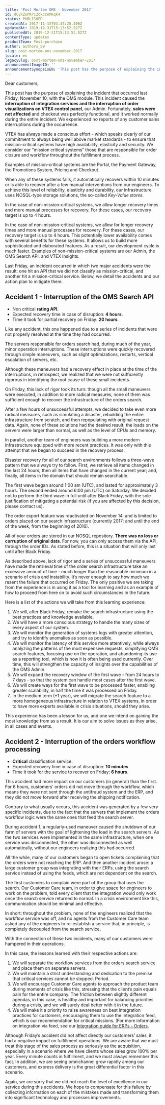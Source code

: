 ```yaml
---
title: 'Post Mortem OMS - November 2017'
id: dCyxZuPKPC2ckccoMKqk4
status: PUBLISHED
createdAt: 2017-11-15T03:34:25.106Z
updatedAt: 2019-12-31T15:13:52.527Z
publishedAt: 2019-12-31T15:13:52.527Z
contentType: updates
productTeam: Post-purchase
author: authors_59
slug: post-mortem-oms-november-2017
locale: en
legacySlug: post-mortem-oms-november-2017
announcementImageID: ''
announcementSynopsisEN: 'This post has the purpose of explaining the incident that occurred last Friday'
---
```


Dear customers,

This post has the purpose of explaining the incident that occurred last Friday, November 10, with the OMS module. This incident caused the **interruption of integration services and the interruption of order visualizations on VTEX control panel**, our Admin. Fortunately, **sales were not affected** and checkout was perfectly functional, and it worked normally during the entire incident. We experienced no reports of any customer sales interruptions during the occurrence.

VTEX has always made a conscious effort - which speaks clearly of our commitment to always being well above market standards - to ensure that mission-critical systems have high availability, elasticity and security. We consider our “mission critical systems” those that are responsible for order closure and workflow throughout the fulfillment process.

Examples of mission-critical systems are the Portal, the Payment Gateway, the Promotions System, Pricing and Checkout.

When any of these systems fails, it automatically recovers within 10 minutes or is able to recover after a few manual interventions from our engineers. To achieve this level of reliability, elasticity and durability, our infrastructure uses NOSQL-type storage solutions, the so-called *Key-Value stores*.

In the case of non-mission-critical systems, we allow longer recovery times and more manual processes for recovery. For these cases, our recovery target is up to 4 hours.

In the case of non-mission-critical systems, we allow for longer recovery times and more manual processes for recovery. For these cases, our recovery target is up to 4 hours.
This potentially lower availability comes with several benefits for these systems. It allows us to build more sophisticated and elaborated features. As a result,  our development cycle is much faster. Examples of non-mission-critical systems are our Admin, the OMS Search API, and VTEX Insights.

Last Friday, an incident occurred in which two major accidents were the result: one hit an API that we did not classify as mission-critical, and another hit a mission-critical service.
Below, we detail the accidents and our action plan to mitigate them.


## Accident 1 - Interruption of the OMS Search API

- Non critical __rating API__.
- Expected recovery time in case of disruption: __4 hours__.
- Time it took for partial recovery on Friday: __20 hours__.

Like any accident, this one happened due to a series of incidents that were not properly resolved at the time they had occurred.

The servers responsible for orders search had, during much of the year, minor operation interruptions. These interruptions were quickly recovered through simple maneuvers, such as slight optimizations, restarts, vertical escalation of servers, etc.

Although these maneuvers had a recovery effect in place at the time of the interruptions, in retrospect, we realized that we were not sufficiently rigorous in identifying the root cause of these small incidents.

On Friday, this lack of rigor took its turn: though all the small maneuvers were executed, in addition to more radical measures, none of them was sufficient enough to recover the infrastructure of the orders search.

After a few hours of unsuccessful attempts, we decided to take even more radical measures, such as simulating a disaster, rebuilding the entire infrastructure from scratch, and then repopulating with original request data. Again, none of these solutions had the desired result; the loads on the servers were larger than normal, as well as the level of CPUs and memory.

In parallel, another team of engineers was building a more modern infrastructure equipped with more recent practices. It was only with this attempt that we began to succeed in the recovery process.

Disaster recovery for all of our search environments follows a three-wave pattern that we always try to follow. First, we retrieve all items changed in the last 24 hours; then all items that have changed in the current year; and, finally, all items in the domain that should remain searchable.

The first wave began around 1:00 am (UTC), and lasted for approximately 3 hours. The second ended around 6:00 pm (UTC) on Saturday. We decided not to perform the third wave in full until after Black Friday, with the sole justification of mitigating a potential risk (if you are affected by this decision, please contact us).

The order export feature was reactivated on November 14, and is limited to orders placed on our search infrastructure (currently 2017; and until the end of the week, from the beginning of 2016).

All of your orders are stored in our NOSQL repository. __There was no loss or corruption of original data__. For now, you can only access them via the API, through the order IDs. As stated before, this is a situation that will only last until after Black Friday.

As described above, lack of rigor and a series of unsuccessful maneuvers have made the retrieval time of the order search infrastructure take an excessive amount of time - much longer than the reasonable minimum in a scenario of crisis and instability. It’s never enough to say how much we resent the failure that occurred on Friday. The only positive we are taking from the experience is in using it as a tool for learning and as an example of how to proceed from here on to avoid such circumstances in the future.

Here is a list of the actions we will take from this learning experience:

1. We will, after Black Friday, remake the search infrastructure using the best practices and knowledge available.
2. We will have a more conscious strategy to handle the many sizes of every aspect of our system.
3. We will monitor the generation of systems logs with greater attention, and try to identify anomalies as soon as possible.
4. We will monitor the latency of this service more attentively, while always analyzing the patterns of the most expensive requests, simplifying OMS search features, focusing use on the operation, and abandoning its use as a reporting tool, which is how it is often being used currently. Over time, this will strengthen the capacity of insights over the capabilities of the OMS Admin.
5. We will expand the recovery window of the first wave - from 24 hours to 7 days - so that the system can handle most cases after the first wave.
6. We will create ways for the first wave to be processed faster, enabling greater scalability, in half the time it was processed on Friday.
7. In the medium term (+1 year), we will migrate the search feature to a more homogeneous infrastructure in relation to VTEX systems, in order to have more experts available in crisis situations, should they arise.

This experience has been a lesson for us, and one we intend on gaining the most knowledge from as a result. It is our aim to solve issues as they arise, in all cases and events.

## Accident 2 - Interruption of the orders workflow processing

- __Critical__ classification service.
- Expected recovery time in case of disruption: __10 minutes__.
- Time it took for the service to recover on Friday: __6 hours__.

This accident had more impact on our customers (in general) than the first. For 6 hours, customers’ orders did not move through the workflow, which means they were not sent through the antifraud system and the ERP, and they did not move forward after receiving the shipping notification.

Contrary to what usually occurs, this accident was generated by a few very specific incidents, due to the fact that the servers that implement the orders workflow logic were the same ones that feed the search server.

During accident 1, a regularly-used maneuver caused the shutdown of our farm of servers with the goal of lightening the load in the search servers. As the two services were implemented in the same infrastructure, when one service was disconnected, the other was disconnected as well automatically, without our engineers realizing this had occurred.

All the while, many of our customers began to open tickets complaining that the orders were not reaching the ERP. And then another incident arose: a large customer group was integrating with their ERPs, using the search service instead of using the feeds, which are not dependent on the search.

The first customers to complain were part of the group that uses the search. Our Customer Care team, in order to give space for engineers to work on the problem, told every client that the integration would only work once the search service returned to normal. In a crisis environment like this, communication should be minimal and effective.

In short: throughout the problem, none of the engineers realized that the workflow service was off, and no agents from the Customer Care team asked any of the engineers to re-establish a service that, in principle, is completely decoupled from the search service.

With the connection of these two incidents, many of our customers were hampered in their operations.

In this case, the lessons learned with their respective actions are:
1. We will separate the workflow services from the orders search service and place them on separate servers.
2. We will maintain a strict understanding and dedication to the premise that critical services cannot be stopped. Period.
3. We will encourage Customer Care agents to approach the product team during moments of crisis like this, stressing that the client’s pain equals pain for the entire company. The friction between slightly different agendas, in this case, is healthy and important for balancing priorities during a crisis, and we will surely deal better with it in the future.
4. We will make it a priority to raise awareness on best integration practices for customers, encouraging them to use the integration feed, which is our recommendation for critical missions. (For more information on integration via feed, see our [Integration guide for ERPs - Orders](/en/tutorial/integration-guide-for-erps-orders).

Although Friday’s accident did not affect directly our customers’ sales, it had a negative impact on fulfillment operations. We are aware that we must treat this stage of the sales process as seriously as the acquisition, especially in a scenario where we have clients whose sales grow 100% per year. Every minute counts in fulfillment, and we must always remember this fact. In addition, we are seeing omnichannel grow rapidly among our customers, and express delivery is the great differential factor in this scenario.

Again, we are sorry that we did not reach the level of excellence in our service during this accidents. We hope to compensate for this failure by collecting information on each of the mistakes made and transforming them into significant technology and processes improvements.
